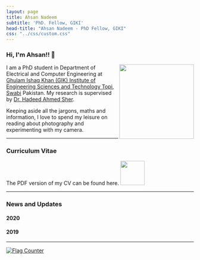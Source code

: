 ```yaml
---
layout: page
title: Ahsan Nadeem
subtitle: 'PhD. Fellow, GIKI'
head-title: "Ahsan Nadeem - PhD Fellow, GIKI"
css: "../css/custom.css"
---
```


### Hi, I'm Ahsan!! 👋

<img align="right" src="../img/ahsan2.jpg" height="200px">

I am a PhD student in Department of Electrical and Computer Engineering at [Ghulam Ishaq Khan (GIK) Institute of Engineering Sciences and Technology Topi, Swabi](https://www.giki.edu.pk/) Pakistan. My research is supervised by  [Dr. Hadeed Ahmed Sher](https://www.giki.edu.pk/Faculty/Dr-Hadeed-Ahmed-Sher-Senior-Member-IEEE).


Keeping aside all the jargons, maths and information, I love to spend my leisure on reading about photography and experimenting with my camera.
 
 ----

### Curriculum Vitae
The PDF version of my CV can be found here.
[<img src="../img/cvicon.jpg" height="65px">](https://ahsannadeem8.github.io/ahsan/books/Ahsan-CV.pdf)

 ----
### News and Updates

#### 2020

#### 2019

----
<a href="https://info.flagcounter.com/2S2r"><img src="https://s04.flagcounter.com/count/2S2r/bg_FFFFFF/txt_000000/border_CCCCCC/columns_8/maxflags_40/viewers_0/labels_1/pageviews_1/flags_0/percent_0/" alt="Flag Counter" border="0"></a>
